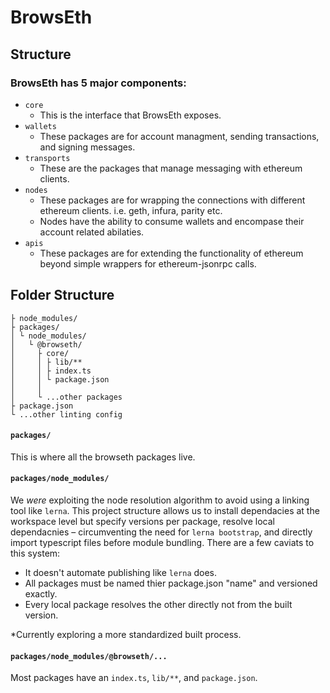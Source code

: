 # BrowsEth

## Structure

### BrowsEth has 5 major components:

* `core`
  * This is the interface that BrowsEth exposes.
* `wallets`
  * These packages are for account managment, sending transactions, and signing
    messages.
* `transports`
  * These are the packages that manage messaging with ethereum clients.
* `nodes`
  * These packages are for wrapping the connections with different ethereum
    clients. i.e. geth, infura, parity etc.
  * Nodes have the ability to consume wallets and encompase their account
    related abilaties.
* `apis`
  * These packages are for extending the functionality of ethereum beyond simple
    wrappers for ethereum-jsonrpc calls.

## Folder Structure

```
├ node_modules/
├ packages/
│ └ node_modules/
│   └ @browseth/
│     ├ core/
│     │ ├ lib/**
│     │ ├ index.ts
│     │ └ package.json
│     │
│     └ ...other packages
├ package.json
└ ...other linting config
```

#### `packages/`

This is where all the browseth packages live.

#### `packages/node_modules/`

We *were* exploiting the node resolution algorithm to avoid using a linking tool
like `lerna`. This project structure allows us to install dependacies at the
workspace level but specify versions per package, resolve local dependacnies –
circumventing the need for `lerna bootstrap`, and directly import typescript
files before module bundling. There are a few caviats to this system:

* It doesn't automate publishing like `lerna` does.
* All packages must be named thier package.json "name" and versioned exactly.
* Every local package resolves the other directly not from the built version.

*Currently exploring a more standardized built process.  

#### `packages/node_modules/@browseth/...`

Most packages have an `index.ts`, `lib/**`, and `package.json`.
